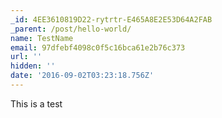 ```yaml
---
_id: 4EE3610819D22-rytrtr-E465A8E2E53D64A2FAB
_parent: /post/hello-world/
name: TestName
email: 97dfebf4098c0f5c16bca61e2b76c373
url: ''
hidden: ''
date: '2016-09-02T03:23:18.756Z'
---
```


This is a test
